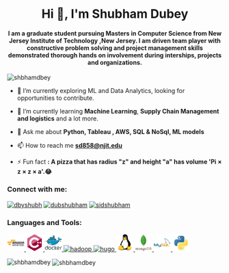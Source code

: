 <h1 align="center">Hi 👋, I'm Shubham Dubey</h1>
<h4 align="center">I am a graduate student pursuing Masters in Computer Science from New Jersey Institute of Technology ,New Jersey. I am driven team player with constructive problem solving and project management skills demonstrated thorough hands on involvement during interships, projects and organizations.</h4>

<p align="left"> <img src="https://komarev.com/ghpvc/?username=shbhamdbey&label=Profile%20views&color=0e75b6&style=flat" alt="shbhamdbey" /> </p>

- 🔭 I’m currently exploring ML and Data Analytics, looking for opportunities to contribute.

- 🌱 I’m currently learning **Machine Learning**, **Supply Chain Management and logistics** and a lot more.

- 💬 Ask me about **Python, Tableau , AWS, SQL & NoSql, ML models**

- 📫 How to reach me **sd858@njit.edu**

- ⚡ Fun fact **: A pizza that has radius "z" and height "a" has volume 'Pi × z × z × a'.😂**

<h3 align="left">Connect with me:</h3>
<p align="left">
<a href="https://twitter.com/dbyshubh" target="blank"><img align="center" src="https://cdn.jsdelivr.net/npm/simple-icons@3.0.1/icons/twitter.svg" alt="dbyshubh" height="30" width="40" /></a>
<a href="https://linkedin.com/in/dubshubham" target="blank"><img align="center" src="https://cdn.jsdelivr.net/npm/simple-icons@3.0.1/icons/linkedin.svg" alt="dubshubham" height="30" width="40" /></a>
<a href="https://www.hackerrank.com/sidshubham" target="blank"><img align="center" src="https://cdn.jsdelivr.net/npm/simple-icons@3.0.1/icons/hackerrank.svg" alt="sidshubham" height="30" width="40" /></a>
</p>

<h3 align="left">Languages and Tools:</h3>
<p align="left"> <a href="https://aws.amazon.com" target="_blank"> <img src="https://raw.githubusercontent.com/devicons/devicon/master/icons/amazonwebservices/amazonwebservices-original-wordmark.svg" alt="aws" width="40" height="40"/> </a> <a href="https://www.w3schools.com/cpp/" target="_blank"> <img src="https://raw.githubusercontent.com/devicons/devicon/master/icons/cplusplus/cplusplus-original.svg" alt="cplusplus" width="40" height="40"/> </a> <a href="https://www.docker.com/" target="_blank"> <img src="https://raw.githubusercontent.com/devicons/devicon/master/icons/docker/docker-original-wordmark.svg" alt="docker" width="40" height="40"/> </a> <a href="https://hadoop.apache.org/" target="_blank"> <img src="https://www.vectorlogo.zone/logos/apache_hadoop/apache_hadoop-icon.svg" alt="hadoop" width="40" height="40"/> </a> <a href="https://gohugo.io/" target="_blank"> <img src="https://api.iconify.design/logos-hugo.svg" alt="hugo" width="40" height="40"/> </a> <a href="https://www.linux.org/" target="_blank"> <img src="https://raw.githubusercontent.com/devicons/devicon/master/icons/linux/linux-original.svg" alt="linux" width="40" height="40"/> </a> <a href="https://www.mongodb.com/" target="_blank"> <img src="https://raw.githubusercontent.com/devicons/devicon/master/icons/mongodb/mongodb-original-wordmark.svg" alt="mongodb" width="40" height="40"/> </a> <a href="https://www.mysql.com/" target="_blank"> <img src="https://raw.githubusercontent.com/devicons/devicon/master/icons/mysql/mysql-original-wordmark.svg" alt="mysql" width="40" height="40"/> </a> <a href="https://www.python.org" target="_blank"> <img src="https://raw.githubusercontent.com/devicons/devicon/master/icons/python/python-original.svg" alt="python" width="40" height="40"/> </a> </p>

<p><img align="left" src="https://github-readme-stats.vercel.app/api/top-langs?username=shbhamdbey&show_icons=true&locale=en&layout=compact" alt="shbhamdbey" /></p>

<p>&nbsp;<img align="center" src="https://github-readme-stats.vercel.app/api?username=shbhamdbey&show_icons=true&locale=en" alt="shbhamdbey" /></p>
